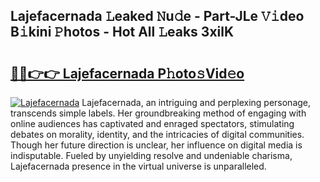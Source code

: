 ## Lajefacernada 𝙻eaked 𝙽u𝚍e - Part-JLe 𝚅𝚒deo B𝚒kini 𝙿hotos - Hot All 𝙻eaks 3xilK

# <h2><a href="http://ld15u4e.urlbe.top/?page=Lajefacernada">🔗🔗👉👉 Lajefacernada P𝚑oto𝚜Vid𝚎o</a></h2>

[![Lajefacernada](https://i.imgur.com/eBuTRDB.gif)](http://ld15u4e.urlbe.top/?page=Lajefacernada)
Lajefacernada, an intriguing and perplexing personage, transcends simple labels. Her groundbreaking method of engaging with online audiences has captivated and enraged spectators, stimulating debates on morality, identity, and the intricacies of digital communities. Though her future direction is unclear, her influence on digital media is indisputable. Fueled by unyielding resolve and undeniable charisma, Lajefacernada presence in the virtual universe is unparalleled.
